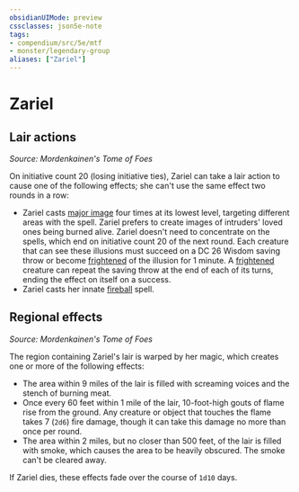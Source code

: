 ```yaml
---
obsidianUIMode: preview
cssclasses: json5e-note
tags:
- compendium/src/5e/mtf
- monster/legendary-group
aliases: ["Zariel"]
---
```

# Zariel

## Lair actions
_Source: Mordenkainen's Tome of Foes_

On initiative count 20 (losing initiative ties), Zariel can take a lair action to cause one of the following effects; she can't use the same effect two rounds in a row:

- Zariel casts [major image](/2-Mechanics/CLI/spells/major-image.md) four times at its lowest level, targeting different areas with the spell. Zariel prefers to create images of intruders' loved ones being burned alive. Zariel doesn't need to concentrate on the spells, which end on initiative count 20 of the next round. Each creature that can see these illusions must succeed on a DC 26 Wisdom saving throw or become [frightened](/2-Mechanics/CLI/rules/conditions.md#frightened) of the illusion for 1 minute. A [frightened](/2-Mechanics/CLI/rules/conditions.md#frightened) creature can repeat the saving throw at the end of each of its turns, ending the effect on itself on a success.  
- Zariel casts her innate [fireball](/2-Mechanics/CLI/spells/fireball.md) spell.  

## Regional effects
_Source: Mordenkainen's Tome of Foes_

The region containing Zariel's lair is warped by her magic, which creates one or more of the following effects:

- The area within 9 miles of the lair is filled with screaming voices and the stench of burning meat.  
- Once every 60 feet within 1 mile of the lair, 10-foot-high gouts of flame rise from the ground. Any creature or object that touches the flame takes 7 (`2d6`) fire damage, though it can take this damage no more than once per round.  
- The area within 2 miles, but no closer than 500 feet, of the lair is filled with smoke, which causes the area to be heavily obscured. The smoke can't be cleared away.  

If Zariel dies, these effects fade over the course of `1d10` days.